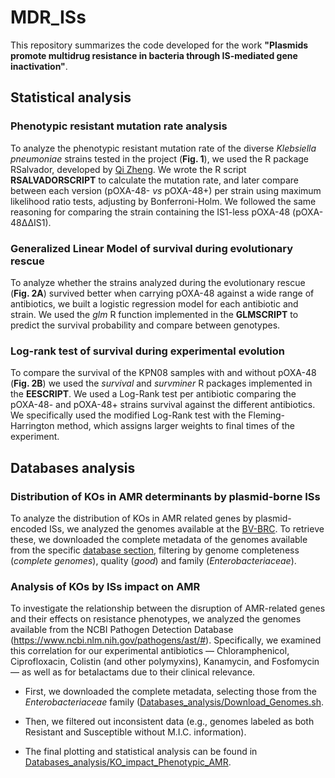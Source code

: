 # MDR_ISs

This repository summarizes the code developed for the work **"Plasmids promote multidrug resistance in bacteria through IS-mediated gene inactivation"**.

## Statistical analysis

### Phenotypic resistant mutation rate analysis

To analyze the phenotypic resistant mutation rate of the diverse *Klebsiella pneumoniae* strains tested in the project (**Fig. 1**), we used the R package RSalvador, developed by [Qi Zheng](https://academic.oup.com/g3journal/article/7/12/3849/6027424). We wrote the R script **RSALVADORSCRIPT** to calculate the mutation rate, and later compare between each version (pOXA-48- *vs* pOXA-48+) per strain using maximum likelihood ratio tests, adjusting by Bonferroni-Holm. We followed the same reasoning for comparing the strain containing the IS1-less pOXA-48 (pOXA-48ΔΔIS1).

### Generalized Linear Model of survival during evolutionary rescue

To analyze whether the strains analyzed during the evolutionary rescue (**Fig. 2A**) survived better when carrying pOXA-48 against a wide range of antibiotics, we built a logistic regression model for each antibiotic and strain. We used the *glm* R function implemented in the **GLMSCRIPT** to predict the survival probability and compare between genotypes.

### Log-rank test of survival during experimental evolution

To compare the survival of the KPN08 samples with and without pOXA-48 (**Fig. 2B**) we used the *survival* and *survminer* R packages implemented in the **EESCRIPT**. We used a Log-Rank test per antibiotic comparing the pOXA-48- and pOXA-48+ strains survival against the different antibiotics. We specifically used the modified Log-Rank test with the Fleming-Harrington method, which assigns larger weights to final times of the experiment.

## Databases analysis

### Distribution of KOs in AMR determinants by plasmid-borne ISs

To analyze the distribution of KOs in AMR related genes by plasmid-encoded ISs, we analyzed the genomes available at the [BV-BRC](https://www.bv-brc.org/). To retrieve these, we downloaded the complete metadata of the genomes available from the specific [database section](https://www.bv-brc.org/view/Bacteria/2#view_tab=genomes), filtering by genome completeness (*complete genomes*), quality (*good*) and family (*Enterobacteriaceae*). 

### Analysis of KOs by ISs impact on AMR
To investigate the relationship between the disruption of AMR-related genes and their effects on resistance phenotypes, we analyzed the genomes available from the NCBI Pathogen Detection Database (https://www.ncbi.nlm.nih.gov/pathogens/ast/#). Specifically, we examined this correlation for our experimental antibiotics — Chloramphenicol, Ciprofloxacin, Colistin (and other polymyxins), Kanamycin, and Fosfomycin — as well as for betalactams due to their clinical relevance. 

* First, we downloaded the complete metadata, selecting those from the *Enterobacteriaceae* family ([Databases_analysis/Download_Genomes.sh](https://github.com/jorgEVOplasmids/MDR_ISs/blob/main/Databases_analysis/KO_impact_Phenotypic_AMR/Download_Genomes.sh). 

* Then, we filtered out inconsistent data (e.g., genomes labeled as both Resistant and Susceptible without M.I.C. information).
* The final plotting and statistical analysis can be found in [Databases_analysis/KO_impact_Phenotypic_AMR](https://github.com/jorgEVOplasmids/MDR_ISs/tree/main/Databases_analysis/KO_impact_Phenotypic_AMR).
